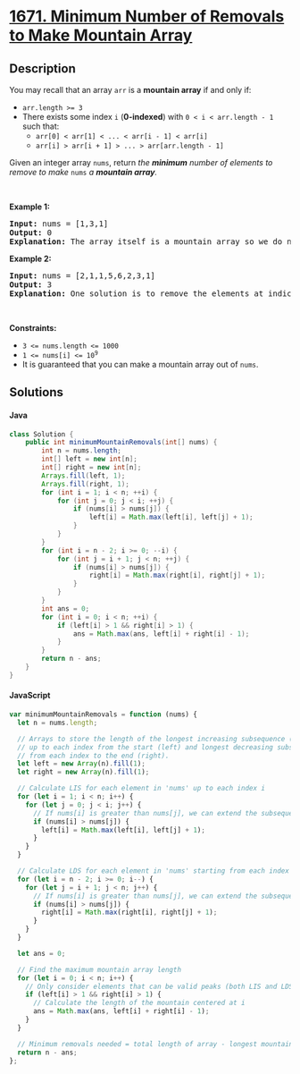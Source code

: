 # [1671. Minimum Number of Removals to Make Mountain Array](https://leetcode.com/problems/minimum-number-of-removals-to-make-mountain-array)

## Description

<!-- description:start -->

<p>You may recall that an array <code>arr</code> is a <strong>mountain array</strong> if and only if:</p>

<ul>
	<li><code>arr.length &gt;= 3</code></li>
	<li>There exists some index <code>i</code> (<strong>0-indexed</strong>) with <code>0 &lt; i &lt; arr.length - 1</code> such that:
	<ul>
		<li><code>arr[0] &lt; arr[1] &lt; ... &lt; arr[i - 1] &lt; arr[i]</code></li>
		<li><code>arr[i] &gt; arr[i + 1] &gt; ... &gt; arr[arr.length - 1]</code></li>
	</ul>
	</li>
</ul>

<p>Given an integer array <code>nums</code>​​​, return <em>the <strong>minimum</strong> number of elements to remove to make </em><code>nums<em>​​​</em></code><em> </em><em>a <strong>mountain array</strong>.</em></p>

<p>&nbsp;</p>
<p><strong class="example">Example 1:</strong></p>

<pre>
<strong>Input:</strong> nums = [1,3,1]
<strong>Output:</strong> 0
<strong>Explanation:</strong> The array itself is a mountain array so we do not need to remove any elements.
</pre>

<p><strong class="example">Example 2:</strong></p>

<pre>
<strong>Input:</strong> nums = [2,1,1,5,6,2,3,1]
<strong>Output:</strong> 3
<strong>Explanation:</strong> One solution is to remove the elements at indices 0, 1, and 5, making the array nums = [1,5,6,3,1].
</pre>

<p>&nbsp;</p>
<p><strong>Constraints:</strong></p>

<ul>
	<li><code>3 &lt;= nums.length &lt;= 1000</code></li>
	<li><code>1 &lt;= nums[i] &lt;= 10<sup>9</sup></code></li>
	<li>It is guaranteed that you can make a mountain array out of <code>nums</code>.</li>
</ul>

<!-- description:end -->

## Solutions

#### Java

```java
class Solution {
    public int minimumMountainRemovals(int[] nums) {
        int n = nums.length;
        int[] left = new int[n];
        int[] right = new int[n];
        Arrays.fill(left, 1);
        Arrays.fill(right, 1);
        for (int i = 1; i < n; ++i) {
            for (int j = 0; j < i; ++j) {
                if (nums[i] > nums[j]) {
                    left[i] = Math.max(left[i], left[j] + 1);
                }
            }
        }
        for (int i = n - 2; i >= 0; --i) {
            for (int j = i + 1; j < n; ++j) {
                if (nums[i] > nums[j]) {
                    right[i] = Math.max(right[i], right[j] + 1);
                }
            }
        }
        int ans = 0;
        for (int i = 0; i < n; ++i) {
            if (left[i] > 1 && right[i] > 1) {
                ans = Math.max(ans, left[i] + right[i] - 1);
            }
        }
        return n - ans;
    }
}
```

#### JavaScript

```js
var minimumMountainRemovals = function (nums) {
  let n = nums.length;

  // Arrays to store the length of the longest increasing subsequence (LIS)
  // up to each index from the start (left) and longest decreasing subsequence (LDS)
  // from each index to the end (right).
  let left = new Array(n).fill(1);
  let right = new Array(n).fill(1);

  // Calculate LIS for each element in 'nums' up to each index i
  for (let i = 1; i < n; i++) {
    for (let j = 0; j < i; j++) {
      // If nums[i] is greater than nums[j], we can extend the subsequence at j to i
      if (nums[i] > nums[j]) {
        left[i] = Math.max(left[i], left[j] + 1);
      }
    }
  }

  // Calculate LDS for each element in 'nums' starting from each index i
  for (let i = n - 2; i >= 0; i--) {
    for (let j = i + 1; j < n; j++) {
      // If nums[i] is greater than nums[j], we can extend the subsequence at j to i
      if (nums[i] > nums[j]) {
        right[i] = Math.max(right[i], right[j] + 1);
      }
    }
  }

  let ans = 0;

  // Find the maximum mountain array length
  for (let i = 0; i < n; i++) {
    // Only consider elements that can be valid peaks (both LIS and LDS > 1)
    if (left[i] > 1 && right[i] > 1) {
      // Calculate the length of the mountain centered at i
      ans = Math.max(ans, left[i] + right[i] - 1);
    }
  }

  // Minimum removals needed = total length of array - longest mountain length
  return n - ans;
};
```
